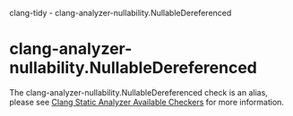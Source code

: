 clang-tidy - clang-analyzer-nullability.NullableDereferenced

</div>

<div class="meta"
http-equiv=refresh="5;URL=https://clang.llvm.org/docs/analyzer/checkers.html#nullability-nullabledereferenced">

</div>

# clang-analyzer-nullability.NullableDereferenced

The clang-analyzer-nullability.NullableDereferenced check is an alias,
please see [Clang Static Analyzer Available
Checkers](https://clang.llvm.org/docs/analyzer/checkers.html#nullability-nullabledereferenced)
for more information.
